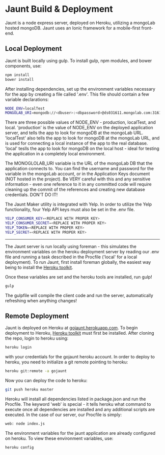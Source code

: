 # Jaunt Build & Deployment

Jaunt is a node express server, deployed on Heroku, utilizing a mongoLab hosted mongoDB. Jaunt uses an Ionic framework for a mobile-first front-end.

## Local Deployment

Jaunt is built locally using gulp. To install gulp, npm modules, and bower components, use:

```sh
npm install
bower install
```

After installing dependencies, set up the environment variables necessary for the app by creating a file called '.env'. This file should contain a few variable declarations:

```sh
NODE_ENV=localTest
MONGOLAB_URI=mongodb://<dbuser>:<dbpassword>@ds031611.mongolab.com:31611/heroku_app33432931
```

There are three possible values of NODE_ENV - production, localTest, and local. 'production' is the value of NODE_ENV on the deployed application server, and tells the app to look for mongoDB at the mongoLab URL. 'localTest' also tells the app to look for mongoDB at the mongoLab URL, and is used for connecting a local instance of the app to the real database. 'local' teslls the app to look for mongoDB on the local host - ideal for testing the application in a completely local environment. 

The MONOGLOLAB_URI variable is the URL of the mongoLab DB that the application connects to. You can find the username and password for the variable in the mongoLab account, or in the Application Keys document (NOT hosted in the project). Be VERY careful with this and any sensitive information - even one reference to it in any committed code will require cleaning up the commit of the references and creating new database credentials. DON'T DO IT!

The Jaunt Maker utility is integrated with Yelp. In order to utilize the Yelp functionality, four Yelp API keys must also be set in the .env file.

```sh
YELP_CONSUMER_KEY=<REPLACE WITH PROPER KEY>
YELP_CONSUMER_SECRET=<REPLACE WITH PROPER KEY>
YELP_TOKEN=<REPLACE WITH PROPER KEY>
YELP_SECRET=<REPLACE WITH PROPER KEY>
```

---

The Jaunt server is run locally using foreman - this simulates the environment variables on the heroku deployment server by reading our .env file and running a task described in the Procfile ('local' for a local deployment). To run Jaunt, first install foreman globally, the easiest way being to install the [Heroku toolkit](https://toolbelt.heroku.com/).

Once these variables are set and the heroku tools are installed, run gulp!

```sh
gulp
```

The gulpfile will compile the client code and run the server, automatically refreshing when anything changes!


## Remote Deployment

Jaunt is deployed on Heroku at [gojaunt.herokuapp.com](https://gojaunt.herokuapp.com/).
To begin deployment to Heroku, [Heroku toolkit](https://toolbelt.heroku.com/) must first be installed. After cloning the repo, login to heroku using:

```sh
heroku login
```

with your credentials for the gojaunt heroku account. In order to deploy to heroku, you need to initialize a git remote pointing to heroku:

```sh
heroku git:remote -a gojaunt
```

Now you can deploy the code to heroku:

```sh
git push heroku master
```

Heroku will install all dependencies listed in package.json and run the Procfile. The keyword 'web' is special - it tells heroku what command to execute once all dependencies are installed and any additional scripts are executed. In the case of our server, our Procfile is simply:

```sh
web: node index.js
```

The environment variables for the jaunt application are already configured on heroku. To view these environment variables, use:

```sh
heroku config
```
